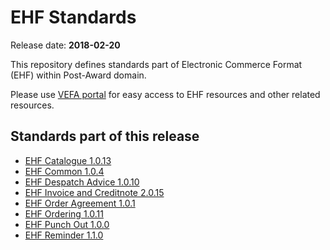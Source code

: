 # EHF Standards

Release date: **2018-02-20**

This repository defines standards part of Electronic Commerce Format (EHF) within Post-Award domain.

Please use [VEFA portal](https://vefa.difi.no/) for easy access to EHF resources and other related resources.


## Standards part of this release

* [EHF Catalogue 1.0.13](https://vefa.difi.no/ehf/standard/ehf-catalogue-1.0.13/)
* [EHF Common 1.0.4](https://vefa.difi.no/ehf/standard/ehf-common-1.0.4/)
* [EHF Despatch Advice 1.0.10](https://vefa.difi.no/ehf/standard/ehf-despatch-advice-1.0.10/)
* [EHF Invoice and Creditnote 2.0.15](https://vefa.difi.no/ehf/standard/ehf-invoice-and-creditnote-2.0.15/)
* [EHF Order Agreement 1.0.1](https://vefa.difi.no/ehf/standard/ehf-order-agreement-1.0.1/)
* [EHF Ordering 1.0.11](https://vefa.difi.no/ehf/standard/ehf-ordering-1.0.11/)
* [EHF Punch Out 1.0.0](https://vefa.difi.no/ehf/standard/ehf-punch-out-1.0.0/)
* [EHF Reminder 1.1.0](https://vefa.difi.no/ehf/standard/ehf-reminder-1.1.0/)
